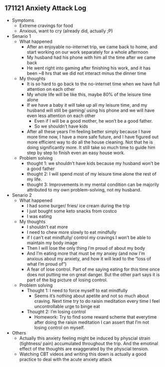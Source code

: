 ## 171121 Anxiety Attack Log

+ Symptoms
  + Extreme cravings for food
  + Anxious, want to cry (already did, actually ;P)
+ Senario 1
  + What happened
    + After an enjoyable no-internet trip, we came back to home, and start working on our work separately for a whole afternoon
    + My husband had his phone with him all the time after we came back
    + He went right into gaming after finishing his work, and it has been ~8 hrs that we did not interact minus the dinner time
  + My thoughts
    + It is so hard to go back to the no-internet time when we have full attention on each other
    + My whole life will be like this, maybe 80% of the leisure time alone
    + If we have a baby it will take up all my leisure time, and my husband will still be gaming/ using his phone and we will have even less attention on each other
      + Even if I will be a good mother, he won’t be a good father.
      + So we shouldn’t have kids
    + After all these years I’m feeling better simply because I have more time now, I have a more safe future, and I have figured out more efficient way to do all the house cleaning. Not that he is doing significantly more. It still take so much time to guide him step by step to finish even an easy house work.
  + Problem solving
    + thought 1: we shouldn’t have kids because my husband won’t be a good father
    + thought 2: I will spend most of my leisure time alone the rest of my life.
    + thought 3: Improvements in my mental condition can be majorily attributed to my own problem-solving, not my husband.
+ Senario 2
  + What happened
    + I had some burger/ fries/ ice cream during the trip
    + I just bought some keto snacks from costco
    + I was eating
  + My thoughts
    + I shouldn’t eat more
    + I need to chew more slowly to eat mindfully
    + if I can’t eat mindfully/ control my cravings I won’t be able to maintain my body image
    + Then I will lose the only thing I’m proud of about my body
    + And I’m eating more that must be my anxiey (and now I’m anxious about my anxiety, and how it will lead to the “loss of what I’m proud of”)
    + A fear of lose control. Part of me saying eating for this time once does not putting me on great danger. But the other part says it is part of the big picture of losing control. 
  + Problem solving
    + Thought 1: I need to force myself to eat mindfully
      + Seems it’s nothing about apetite and not so much about craving. Next time try to do raisin meditation every time I feel uncontrollable urge to binge eat
    + Thought 2: I’m losing control
      + Homework: Try to find some reward scheme that everytime after doing the raisin meditation I can assert that I’m not losing control on myself. 
+ Others
  + Actually this anxiety feeling might be induced by physcial strain (tightness/ pain) accumulated throughout the trip. And the emotinal effect of the thoughts are exaggerated by the physcial tension. 
  + Watching CBT videos and writing this down is actually a good practice to deal with the acute anxiety attack